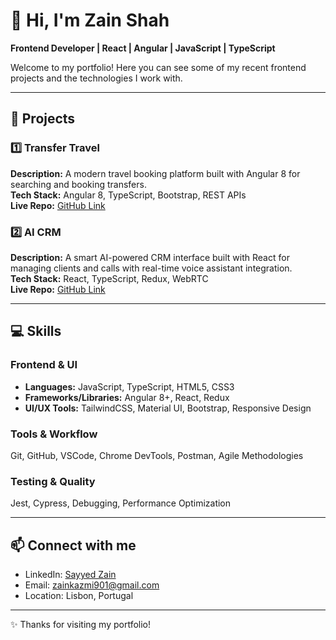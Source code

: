 # 👋 Hi, I'm Zain Shah
**Frontend Developer | React | Angular | JavaScript | TypeScript**

Welcome to my portfolio! Here you can see some of my recent frontend projects and the technologies I work with.

---

## 🌟 Projects

### 1️⃣ Transfer Travel
**Description:** A modern travel booking platform built with Angular 8 for searching and booking transfers.  
**Tech Stack:** Angular 8, TypeScript, Bootstrap, REST APIs  
**Live Repo:** [GitHub Link](https://github.com/Zainkazmi-Dev/TransferTravel)  

### 2️⃣ AI CRM
**Description:** A smart AI-powered CRM interface built with React for managing clients and calls with real-time voice assistant integration.  
**Tech Stack:** React, TypeScript, Redux, WebRTC  
**Live Repo:** [GitHub Link](https://github.com/Zainkazmi-Dev/Ai-Crm)  

---

## 💻 Skills

### Frontend & UI
- **Languages:** JavaScript, TypeScript, HTML5, CSS3  
- **Frameworks/Libraries:** Angular 8+, React, Redux  
- **UI/UX Tools:** TailwindCSS, Material UI, Bootstrap, Responsive Design  

### Tools & Workflow
Git, GitHub, VSCode, Chrome DevTools, Postman, Agile Methodologies  

### Testing & Quality
Jest, Cypress, Debugging, Performance Optimization  

---

## 📫 Connect with me
- LinkedIn: [Sayyed Zain](https://www.linkedin.com/in/sayyed-zain/)  
- Email: zainkazmi901@gmail.com  
- Location: Lisbon, Portugal  

---

✨ Thanks for visiting my portfolio!
